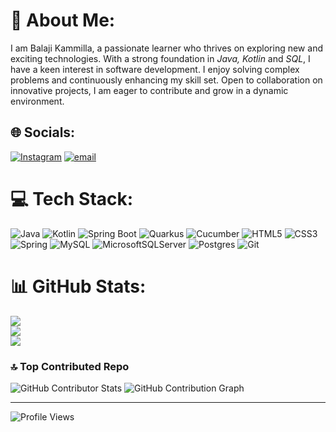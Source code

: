 
<!---BalajiKammilla/BalajiKammilla is a ✨ special ✨ repository because its `README.md` (this file) appears on your GitHub profile.
You can click the Preview link to take a look at your changes.
--->
# 💫 About Me:
   I am Balaji Kammilla, a passionate learner who thrives on exploring new and exciting technologies. With a strong foundation in *Java, Kotlin* and *SQL*, I have a keen interest in software development. I enjoy solving complex problems and continuously enhancing my skill set. Open to collaboration on innovative projects, I am eager to contribute and grow in a dynamic environment.


## 🌐 Socials:
[![Instagram](https://img.shields.io/badge/Instagram-%23E4405F.svg?logo=Instagram&logoColor=white)](https://instagram.com/bones_breaker_balu)
[![email](https://img.shields.io/badge/Email-D14836?logo=gmail&logoColor=white)](mailto:balajikammilla@gmail.com) 

# 💻 Tech Stack:
![Java](https://img.shields.io/badge/java-%23ED8B00.svg?style=for-the-badge&logo=openjdk&logoColor=white) ![Kotlin](https://img.shields.io/badge/Kotlin-%230095D5.svg?style=for-the-badge&logo=kotlin&logoColor=white)
![Spring Boot](https://img.shields.io/badge/Spring%20Boot-%236DB33F.svg?style=for-the-badge&logo=spring-boot&logoColor=white)
![Quarkus](https://img.shields.io/badge/Quarkus-%2300599C.svg?style=for-the-badge&logo=quarkus&logoColor=white)
![Cucumber](https://img.shields.io/badge/Cucumber-%2300AD69.svg?style=for-the-badge&logo=cucumber&logoColor=white)
 ![HTML5](https://img.shields.io/badge/html5-%23E34F26.svg?style=for-the-badge&logo=html5&logoColor=white) ![CSS3](https://img.shields.io/badge/css3-%231572B6.svg?style=for-the-badge&logo=css3&logoColor=white) ![Spring](https://img.shields.io/badge/spring-%236DB33F.svg?style=for-the-badge&logo=spring&logoColor=white) ![MySQL](https://img.shields.io/badge/mysql-4479A1.svg?style=for-the-badge&logo=mysql&logoColor=white) ![MicrosoftSQLServer](https://img.shields.io/badge/Microsoft%20SQL%20Server-CC2927?style=for-the-badge&logo=microsoft%20sql%20server&logoColor=white) ![Postgres](https://img.shields.io/badge/postgres-%23316192.svg?style=for-the-badge&logo=postgresql&logoColor=white) ![Git](https://img.shields.io/badge/git-%23F05033.svg?style=for-the-badge&logo=git&logoColor=white)
 
# 📊 GitHub Stats:
![](https://github-readme-stats.vercel.app/api?username=BalajiKammilla&theme=dark&hide_border=false&include_all_commits=false&count_private=false)<br/>
![](https://nirzak-streak-stats.vercel.app/?user=BalajiKammilla&theme=dark&hide_border=false)<br/>
![](https://github-readme-stats.vercel.app/api/top-langs/?username=BalajiKammilla&theme=dark&hide_border=false&include_all_commits=false&count_private=false&layout=compact)

### 🔝 Top Contributed Repo
![GitHub Contributor Stats](https://github-contributor-stats.vercel.app/api?username=BalajiKammilla&limit=5&theme=dark&combine_all_yearly_contributions=true)
![GitHub Contribution Graph](https://github-readme-activity-graph.vercel.app/graph?username=BalajiKammilla&theme=react)

---
![Profile Views](https://komarev.com/ghpvc/?username=BalajiKammilla&color=blue)

<!-- Proudly created with GPRM ( https://gprm.itsvg.in ) -->
